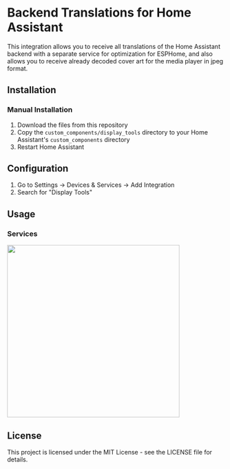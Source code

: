 # Backend Translations for Home Assistant

This integration allows you to receive all translations of the Home Assistant backend with a separate service for optimization for ESPHome, and also allows you to receive already decoded cover art for the media player in jpeg format.

## Installation

### Manual Installation

1. Download the files from this repository
2. Copy the `custom_components/display_tools` directory to your Home Assistant's `custom_components` directory
3. Restart Home Assistant

## Configuration

1. Go to Settings → Devices & Services → Add Integration
2. Search for "Display Tools"


## Usage

### Services

  
  <img width="400px" src="docs/screen1.png">


## License

This project is licensed under the MIT License - see the LICENSE file for details.
